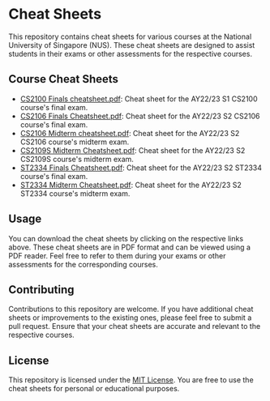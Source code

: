 # Cheat Sheets

This repository contains cheat sheets for various courses at the National University of Singapore (NUS). These cheat sheets are designed to assist students in their exams or other assessments for the respective courses.

## Course Cheat Sheets

- [CS2100 Finals cheatsheet.pdf](CS2100%20Finals%20cheatsheet.pdf): Cheat sheet for the AY22/23 S1 CS2100 course's final exam.
- [CS2106 Finals Cheatsheet.pdf](CS2106%20Finals%20Cheatsheet.pdf): Cheat sheet for the AY22/23 S2 CS2106 course's final exam.
- [CS2106 Midterm cheatsheet.pdf](CS2106%20Midterm%20cheatsheet.pdf): Cheat sheet for the AY22/23 S2 CS2106 course's midterm exam.
- [CS2109S Midterm Cheatsheet.pdf](CS2109S%20Midterm%20Cheatsheet.pdf): Cheat sheet for the AY22/23 S2 CS2109S course's midterm exam.
- [ST2334 Finals Cheatsheet.pdf](ST2334%20Finals%20Cheatsheet.pdf): Cheat sheet for the AY22/23 S2 ST2334 course's final exam.
- [ST2334 Midterm Cheatsheet.pdf](ST2334%20Midterm%20Cheatsheet.pdf): Cheat sheet for the AY22/23 S2 ST2334 course's midterm exam.

## Usage

You can download the cheat sheets by clicking on the respective links above. These cheat sheets are in PDF format and can be viewed using a PDF reader. Feel free to refer to them during your exams or other assessments for the corresponding courses.

## Contributing

Contributions to this repository are welcome. If you have additional cheat sheets or improvements to the existing ones, please feel free to submit a pull request. Ensure that your cheat sheets are accurate and relevant to the respective courses.

## License

This repository is licensed under the [MIT License](LICENSE). You are free to use the cheat sheets for personal or educational purposes.


